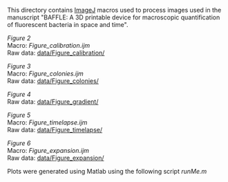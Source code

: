 This directory contains [ImageJ](https://imagej.net/software/fiji/) macros used to process images used in the manuscript "BAFFLE: A 3D printable device for macroscopic quantification of fluorescent bacteria in space and time".

*Figure 2* <br/>
Macro: _Figure_calibration.ijm_ <br/>
Raw data: [data/Figure_calibration/](../data/Figure_calibration/)

*Figure 3* <br/>
Macro: _Figure_colonies.ijm_ <br/>
Raw data: [data/Figure_colonies/](../data/Figure_colonies/)

*Figure 4* <br/>
Raw data: [data/Figure_gradient/](../data/Figure_gradient/)

*Figure 5* <br/>
Macro: _Figure_timelapse.ijm_ <br/>
Raw data: [data/Figure_timelapse/](../data/Figure_timelapse/)

*Figure 6* <br/>
Macro: _Figure_expansion.ijm_ <br/>
Raw data: [data/Figure_expansion/](../data/Figure_expansion/)

Plots were generated using Matlab using the following script _runMe.m_
